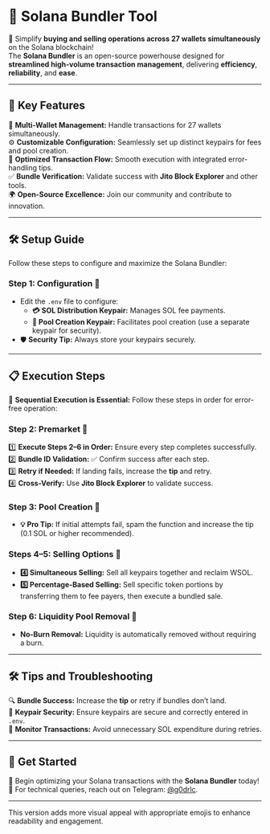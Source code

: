 

# 🌟 **Solana Bundler Tool**  

🚀 Simplify **buying and selling operations across 27 wallets simultaneously** on the Solana blockchain!  
The **Solana Bundler** is an open-source powerhouse designed for **streamlined high-volume transaction management**, delivering **efficiency**, **reliability**, and **ease**.  

---

## 🌟 **Key Features**  

🔗 **Multi-Wallet Management:** Handle transactions for 27 wallets simultaneously.  
⚙️ **Customizable Configuration:** Seamlessly set up distinct keypairs for fees and pool creation.  
🎯 **Optimized Transaction Flow:** Smooth execution with integrated error-handling tips.  
✅ **Bundle Verification:** Validate success with **Jito Block Explorer** and other tools.  
🌍 **Open-Source Excellence:** Join our community and contribute to innovation.  

---

## 🛠 **Setup Guide**  

Follow these steps to configure and maximize the Solana Bundler:  

### **Step 1: Configuration** 🔐  
- Edit the `.env` file to configure:  
  - **💳 SOL Distribution Keypair:** Manages SOL fee payments.  
  - **🔑 Pool Creation Keypair:** Facilitates pool creation (use a separate keypair for security).  
- 🛡 **Security Tip:** Always store your keypairs securely.  

---

## 📋 **Execution Steps**  

🚦 **Sequential Execution is Essential:** Follow these steps in order for error-free operation:  

### **Step 2: Premarket** 🛒  
1️⃣ **Execute Steps 2–6 in Order:** Ensure every step completes successfully.  
2️⃣ **Bundle ID Validation:** ✅ Confirm success after each step.  
3️⃣ **Retry if Needed:** If landing fails, increase the **tip** and retry.  
4️⃣ **Cross-Verify:** Use **Jito Block Explorer** to validate success.  

### **Step 3: Pool Creation** 🏦  
- **💡 Pro Tip:** If initial attempts fail, spam the function and increase the tip (0.1 SOL or higher recommended).  

### **Steps 4–5: Selling Options** 💸  
- **4️⃣ Simultaneous Selling:** Sell all keypairs together and reclaim WSOL.  
- **5️⃣ Percentage-Based Selling:** Sell specific token portions by transferring them to fee payers, then execute a bundled sale.  

### **Step 6: Liquidity Pool Removal** 🌊  
- **No-Burn Removal:** Liquidity is automatically removed without requiring a burn.  

---

## 🛠 **Tips and Troubleshooting**  

🔍 **Bundle Success:** Increase the **tip** or retry if bundles don’t land.  
🔑 **Keypair Security:** Ensure keypairs are secure and correctly entered in `.env`.  
🚦 **Monitor Transactions:** Avoid unnecessary SOL expenditure during retries.  

---

## 🎉 **Get Started**  

🔧 Begin optimizing your Solana transactions with the **Solana Bundler** today!   
📣 For technical queries, reach out on Telegram: [@g0drlc](https://t.me/g0drlc).  

---

This version adds more visual appeal with appropriate emojis to enhance readability and engagement.
